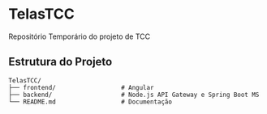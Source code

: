 
# TelasTCC

Repositório Temporário do projeto de TCC

## Estrutura do Projeto

```plaintext
TelasTCC/
├── frontend/                  # Angular
├── backend/                   # Node.js API Gateway e Spring Boot MS
└── README.md                  # Documentação
```

